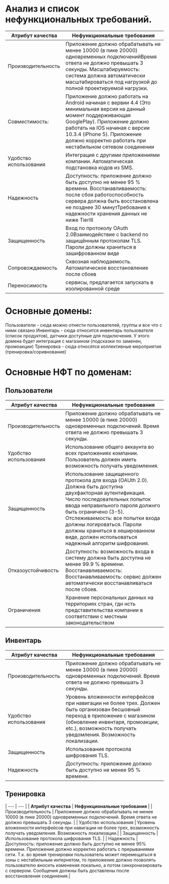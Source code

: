 #  Анализ и список нефункциональных требований.

| **Атрибут качества** | **Нефункциональные требования** |
| --- | --- |
| Производительность | Приложение должно обрабатывать не менее 10000 (в пике 20000) одновременных подключенийВремя ответа не должно превышать 3 секунды. Масштабируемость: система должна автоматически масштабироваться под нагрузкой до полной проектируемой нагрузки.|
| Совместимость: | Приложение должно работать на Android начиная с вервии 4.4 (Это минимальная версия на данный момент поддерживающая GooglePlay). Приложение должно работать на IOS начиная с версии 10.3.4 (iPhone 5). Приложение должно корректно работать при нестабильном сетевом соединении |
| Удобство использования | Интеграция с другими приложениями компании. Автоматическая подстановка кодов из SMS. |
| Надежность | Доступность: приложение должно быть доступно не менее 95 % времени. Восстанавливаемость: после сбоя работоспособность сервера должна быть восстановлена не позднее 30 минутТребования к надежности хранения данных не ниже TierIII |
| Защищенность | Вход по протоколу OAuth 2.0Взаимодействие с backend по защищённым протоколам TLS. Пароли должны храниться в зашифрованном виде |
| Сопровождаемость | Сквозная наблюдаемость. Автоматическое восстановление после сбоев |
| Переносимость | сервисы, предлагается запускать в изолированной среде |
#  Основные домены:
Пользователи - сюда можно отнести пользователей, группы и все что с ними связано
Инвентарь - сюда относится инвентарь пользователя (список продуктов), датчики доступные для подключения. У этого домена будет интеграция с магазином (подсказки по заменен, промоакции)
Тренировка - сюда относятся коллективные мероприятия (тренировка/соривнование)
#  Основные НФТ по доменам:
## Пользователи
| **Атрибут качества** | **Нефункциональные требования** |
| --- | --- |
| Производительность | Приложение должно обрабатывать не менее 10000 (в пике 20000) одновременных подключений. Время ответа не должно превышать 3 секунды. |
| Удобство использования | Использование общего аккаунта во всех приложениях компании. Пользователь должен иметь возможность получать уведомления.|
| Защищенность | Использование защищенного протокола для входа (OAUth 2.0). Должна быть доступна двухфакторная аутентификация. Число последовательных попыток ввода неправильного пароля должнго быть ограничено (3-5). Отслеживаемость: все попытки входа должны логироваться. Пароли должны храниться в хешированном виде, должен испольоваться надежный алгоритм шифрования. | 
| Отказоустойчивость | Доступность: возможность входа в систему должна быть доступна не менее 99.9 % времени. Восстанавливаемость: Восстанавливаемость: сервис должен автоматически восстанавливаться после сбоев. | 
| Ограничения | Хранение персональных данных на территориях стран, гдн нсть представительства компании в соответствии с местным законодательством|
## Инвентарь
| **Атрибут качества** | **Нефункциональные требования** |
| --- | --- |
| Производительность | Приложение должно обрабатывать не менее 10000 (в пике 20000) одновременных подключений. Время ответа не должно превышать 3 секунды. |
| Удобство использования | Уровень вложенности интерфейсов при навигации не более трех. Должен быть организован бесшовный переход в приложение с магазином (обновление инвентаря, промоакции, etc.), возможность получать уведомления. Возможность локализации.|
| Защищенность | Использование протокола шифрования TLS. | 
| Надежность | Доступность: приложение должно быть доступно не менее 95 % времени. |
## Тренировка
| --- | --- |
| **Атрибут качества** | **Нефункциональные требования** |
| Производительность | Приложение должно обрабатывать не менее 10000 (в пике 20000) одновременных подключений. Время ответа не должно превышать 3 секунды. |
| Удобство использования | Уровень вложенности интерфейсов при навигации не более трех, возможность получать уведомления. Возможность локализации.|
| Защищенность | Использование протокола шифрования TLS. | 
| Надежность | Доступность: приложение должно быть доступно не менее 95% времени. Приложение должно корректно работать с прерываниями сети. Т.к. во время тренировки пользователь может перемещаться в зоны с нестабильным интернетом, то приложение должно позволять пользователю вносить изменения локально, а потом синхронизировать с сервером. Сообщения должны быть доставлены после восстановления соединения.|
